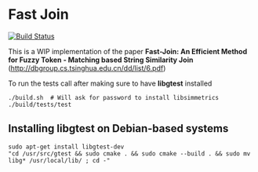 # Fast Join

[![Build Status](https://travis-ci.org/globin/fast-join.svg?branch=master)](https://travis-ci.org/globin/fast-join)

This is a WIP implementation of the paper
**Fast-Join: An Efficient Method for Fuzzy Token - Matching based String Similarity Join**
(http://dbgroup.cs.tsinghua.edu.cn/dd/list/6.pdf)

To run the tests call after making sure to have **libgtest** installed

```
./build.sh  # Will ask for password to install libsimmetrics
./build/tests/test
```


## Installing libgtest on Debian-based systems

```
sudo apt-get install libgtest-dev
"cd /usr/src/gtest && sudo cmake . && sudo cmake --build . && sudo mv libg* /usr/local/lib/ ; cd -"
```
